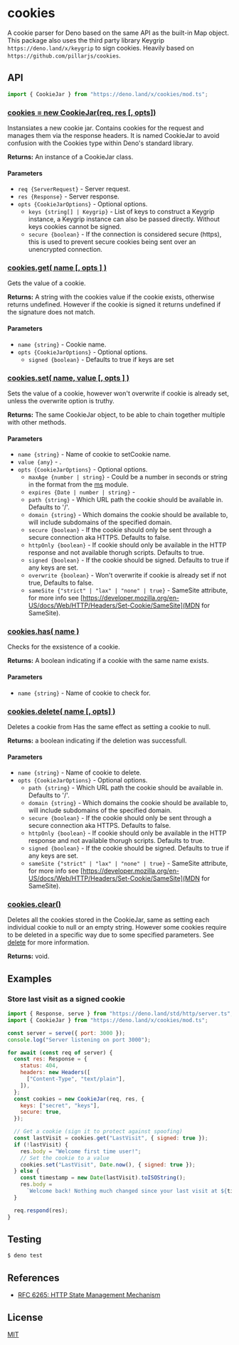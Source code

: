 # cookies

A cookie parser for Deno based on the same API as the built-in Map object. This
package also uses the third party library Keygrip `https://deno.land/x/keygrip`
to sign cookies. Heavily based on `https://github.com/pillarjs/cookies`.

## API

```js
import { CookieJar } from "https://deno.land/x/cookies/mod.ts";
```

### [cookies = new CookieJar(req, res [, opts])](#cookiejar)

Instansiates a new cookie jar. Contains cookies for the request and manages them
via the response headers. It is named CookieJar to avoid confusion with the
Cookies type within Deno's standard library.

**Returns:** An instance of a CookieJar class.

#### Parameters

- `req {ServerRequest}` - Server request.
- `res {Response}` - Server response.
- `opts {CookieJarOptions}` - Optional options.
  - `keys {string[] | Keygrip}` - List of keys to construct a Keygrip instance,
    a Keygrip instance can also be passed directly. Without keys cookies cannot
    be signed.
  - `secure {boolean}` - If the connection is considered secure (https), this is
    used to prevent secure cookies being sent over an unencrypted connection.

### [cookies.get( name [, opts ] )](#get)

Gets the value of a cookie.

**Returns:** A string with the cookies value if the cookie exists, otherwise
returns undefined. However if the cookie is signed it returns undefined if the
signature does not match.

#### Parameters

- `name {string}` - Cookie name.
- `opts {CookieJarOptions}` - Optional options.
  - `signed {boolean}` - Defaults to true if keys are set

### [cookies.set( name, value [, opts ] )](#set)

Sets the value of a cookie, however won't overwrite if cookie is already set,
unless the overwrite option is truthy.

**Returns:** The same CookieJar object, to be able to chain together multiple
with other methods.

#### Parameters

- `name {string}` - Name of cookie to setCookie name.
- `value {any}` - .
- `opts {CookieJarOptions}` - Optional options.
  - `maxAge {number | string}` - Could be a number in seconds or string in the
    format from the [ms](https://deno.land/x/ms) module.
  - `expires {Date | number | string}` -
  - `path {string}` - Which URL path the cookie should be available in. Defaults
    to '/'.
  - `domain {string}` - Which domains the cookie should be available to, will
    include subdomains of the specified domain.
  - `secure {boolean}` - If the cookie should only be sent through a secure
    connection aka HTTPS. Defaults to false.
  - `httpOnly {boolean}` - If cookie should only be available in the HTTP
    response and not available thorugh scripts. Defaults to true.
  - `signed {boolean}` - If the cookie should be signed. Defaults to true if any
    keys are set.
  - `overwrite {boolean}` - Won't overwrite if cookie is already set if not
    true, Defaults to false.
  - `sameSite {"strict" | "lax" | "none" | true}` - SameSite attribute, for more
    info see
    [https://developer.mozilla.org/en-US/docs/Web/HTTP/Headers/Set-Cookie/SameSite](MDN
    for SameSite).

### [cookies.has( name )](#has)

Checks for the exsistence of a cookie.

**Returns:** A boolean indicating if a cookie with the same name exists.

#### Parameters

- `name {string}` - Name of cookie to check for.

### [cookies.delete( name [, opts] )](#delete)

Deletes a cookie from Has the same effect as setting a cookie to null.

**Returns:** a boolean indicating if the deletion was successfull.

#### Parameters

- `name {string}` - Name of cookie to delete.
- `opts {CookieJarOptions}` - Optional options.
  - `path {string}` - Which URL path the cookie should be available in. Defaults
    to '/'.
  - `domain {string}` - Which domains the cookie should be available to, will
    include subdomains of the specified domain.
  - `secure {boolean}` - If the cookie should only be sent through a secure
    connection aka HTTPS. Defaults to false.
  - `httpOnly {boolean}` - If cookie should only be available in the HTTP
    response and not available thorugh scripts. Defaults to true.
  - `signed {boolean}` - If the cookie should be signed. Defaults to true if any
    keys are set.
  - `sameSite {"strict" | "lax" | "none" | true}` - SameSite attribute, for more
    info see
    [https://developer.mozilla.org/en-US/docs/Web/HTTP/Headers/Set-Cookie/SameSite](MDN
    for SameSite).

### [cookies.clear()](#clear)

Deletes all the cookies stored in the CookieJar, same as setting each individual
cookie to null or an empty string. However some cookies require to be deleted in
a specific way due to some specified parameters. See [delete](#delete) for more
information.

**Returns:** void.

## Examples

### Store last visit as a signed cookie

```js
import { Response, serve } from "https://deno.land/std/http/server.ts";
import { CookieJar } from "https://deno.land/x/cookies/mod.ts";

const server = serve({ port: 3000 });
console.log("Server listening on port 3000");

for await (const req of server) {
  const res: Response = {
    status: 404,
    headers: new Headers([
      ["Content-Type", "text/plain"],
    ]),
  };
  const cookies = new CookieJar(req, res, {
    keys: ["secret", "keys"],
    secure: true,
  });

  // Get a cookie (sign it to protect against spoofing)
  const lastVisit = cookies.get("LastVisit", { signed: true });
  if (!lastVisit) {
    res.body = "Welcome first time user!";
    // Set the cookie to a value
    cookies.set("LastVisit", Date.now(), { signed: true });
  } else {
    const timestamp = new Date(lastVisit).toISOString();
    res.body =
      `Welcome back! Nothing much changed since your last visit at ${timestamp}.`;
  }

  req.respond(res);
}
```

## Testing

```sh
$ deno test
```

## References

- [RFC 6265: HTTP State Management Mechanism][rfc-6265]

[rfc-6265]: https://tools.ietf.org/html/rfc6265

## License

[MIT](./LICENSE)
